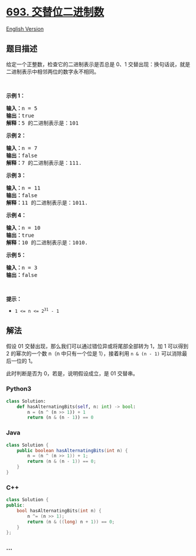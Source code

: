 # [693. 交替位二进制数](https://leetcode-cn.com/problems/binary-number-with-alternating-bits)

[English Version](https://github.com/yanglr/leetcode-ac/blob/master/assets/0600-0699/0693.Binary%20Number%20with%20Alternating%20Bits/README_EN.md)

## 题目描述

<!-- 这里写题目描述 -->

<p>给定一个正整数，检查它的二进制表示是否总是 0、1 交替出现：换句话说，就是二进制表示中相邻两位的数字永不相同。</p>

<p> </p>

<p><strong>示例 1：</strong></p>

<pre>
<strong>输入：</strong>n = 5
<strong>输出：</strong>true
<strong>解释：</strong>5 的二进制表示是：101
</pre>

<p><strong>示例 2：</strong></p>

<pre>
<strong>输入：</strong>n = 7
<strong>输出：</strong>false
<strong>解释：</strong>7 的二进制表示是：111.</pre>

<p><strong>示例 3：</strong></p>

<pre>
<strong>输入：</strong>n = 11
<strong>输出：</strong>false
<strong>解释：</strong>11 的二进制表示是：1011.</pre>

<p><strong>示例 4：</strong></p>

<pre>
<strong>输入：</strong>n = 10
<strong>输出：</strong>true
<strong>解释：</strong>10 的二进制表示是：1010.</pre>

<p><strong>示例 5：</strong></p>

<pre>
<strong>输入：</strong>n = 3
<strong>输出：</strong>false
</pre>

<p> </p>

<p><strong>提示：</strong></p>

<ul>
	<li><code>1 <= n <= 2<sup>31</sup> - 1</code></li>
</ul>

## 解法

<!-- 这里可写通用的实现逻辑 -->

假设 01 交替出现，那么我们可以通过错位异或将尾部全部转为 1，加 1 可以得到 2 的幂次的一个数 n（n 中只有一个位是 1），接着利用 `n & (n - 1)` 可以消除最后一位的 1。

此时判断是否为 0，若是，说明假设成立，是 01 交替串。

<!-- tabs:start -->

### **Python3**

<!-- 这里可写当前语言的特殊实现逻辑 -->

```python
class Solution:
    def hasAlternatingBits(self, n: int) -> bool:
        n = (n ^ (n >> 1)) + 1
        return (n & (n - 1)) == 0
```

### **Java**

<!-- 这里可写当前语言的特殊实现逻辑 -->

```java
class Solution {
    public boolean hasAlternatingBits(int n) {
        n = (n ^ (n >> 1)) + 1;
        return (n & (n - 1)) == 0;
    }
}
```

### **C++**

```cpp
class Solution {
public:
    bool hasAlternatingBits(int n) {
        n ^= (n >> 1);
        return (n & ((long) n + 1)) == 0;
    }
};
```

### **...**

```

```

<!-- tabs:end -->
